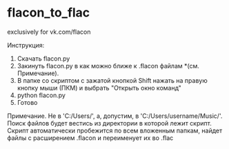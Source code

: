 # flacon_to_flac
exclusively for vk.com/flacon

Инструкция:

1. Скачать flacon.py
2. Закинуть flacon.py в как можно ближе к .flacon файлам *(см. Примечание). 
3. В папке со скриптом с зажатой кнопкой Shift нажать на правую кнопку мыши (ПКМ) и выбрать "Открыть окно команд"
4. python flacon.py
5. Готово

Примечание.
   Не в 'C:/Users/', а, допустим, в 'C:/Users/username/Music/'. 
   Поиск файлов будет вестись из директории в которой лежит скрипт.
   Скрипт автоматически пробежится по всем вложенным папкам, найдет файлы с расширением .flacon и переименует их во .flac
 
